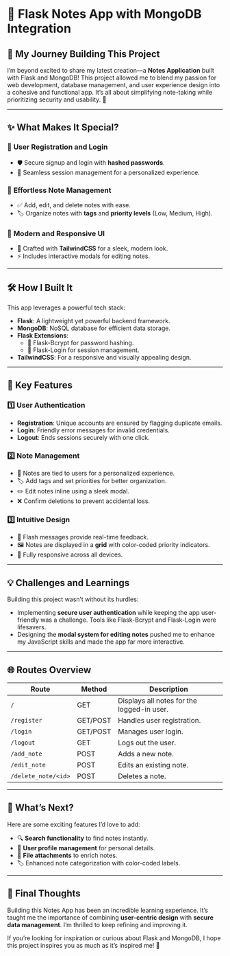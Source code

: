 # 📓 Flask Notes App with MongoDB Integration

## 🚀 My Journey Building This Project
I’m beyond excited to share my latest creation—a **Notes Application** built with Flask and MongoDB! This project allowed me to blend my passion for web development, database management, and user experience design into a cohesive and functional app. It’s all about simplifying note-taking while prioritizing security and usability. 🎉

---

## ✨ What Makes It Special?
### 🔐 **User Registration and Login**
- 🛡️ Secure signup and login with **hashed passwords**.
- 🎯 Seamless session management for a personalized experience.

### 📝 **Effortless Note Management**
- ✅ Add, edit, and delete notes with ease.
- 🏷️ Organize notes with **tags** and **priority levels** (Low, Medium, High).

### 🎨 **Modern and Responsive UI**
- 🌟 Crafted with **TailwindCSS** for a sleek, modern look.
- ⚡ Includes interactive modals for editing notes.

---

## 🛠️ How I Built It
This app leverages a powerful tech stack:
- **Flask**: A lightweight yet powerful backend framework.
- **MongoDB**: NoSQL database for efficient data storage.
- **Flask Extensions**:
  - 🔐 Flask-Bcrypt for password hashing.
  - 👤 Flask-Login for session management.
- **TailwindCSS**: For a responsive and visually appealing design.

---

## 🌟 Key Features

### 1️⃣ **User Authentication**
- **Registration**: Unique accounts are ensured by flagging duplicate emails.
- **Login**: Friendly error messages for invalid credentials.
- **Logout**: Ends sessions securely with one click.

### 2️⃣ **Note Management**
- 🔗 Notes are tied to users for a personalized experience.
- 🏷️ Add tags and set priorities for better organization.
- ✏️ Edit notes inline using a sleek modal.
- ❌ Confirm deletions to prevent accidental loss.

### 3️⃣ **Intuitive Design**
- 💬 Flash messages provide real-time feedback.
- 🖼️ Notes are displayed in a **grid** with color-coded priority indicators.
- 📱 Fully responsive across all devices.

---

## 💡 Challenges and Learnings
Building this project wasn’t without its hurdles:
- Implementing **secure user authentication** while keeping the app user-friendly was a challenge. Tools like Flask-Bcrypt and Flask-Login were lifesavers.
- Designing the **modal system for editing notes** pushed me to enhance my JavaScript skills and made the app far more interactive.

---

## 🌐 Routes Overview
| Route               | Method | Description                                 |
|---------------------|--------|---------------------------------------------|
| `/`                 | GET    | Displays all notes for the logged-in user. |
| `/register`         | GET/POST | Handles user registration.                |
| `/login`            | GET/POST | Manages user login.                       |
| `/logout`           | GET    | Logs out the user.                        |
| `/add_note`         | POST   | Adds a new note.                          |
| `/edit_note`        | POST   | Edits an existing note.                   |
| `/delete_note/<id>` | POST   | Deletes a note.                           |

---

## 🚀 What’s Next?
Here are some exciting features I’d love to add:
- 🔍 **Search functionality** to find notes instantly.
- 👤 **User profile management** for personal details.
- 📎 **File attachments** to enrich notes.
- 🏷️ Enhanced note categorization with color-coded labels.

---

## 🎉 Final Thoughts
Building this Notes App has been an incredible learning experience. It’s taught me the importance of combining **user-centric design** with **secure data management**. I’m thrilled to keep refining and improving it.

If you’re looking for inspiration or curious about Flask and MongoDB, I hope this project inspires you as much as it’s inspired me! 🌟


